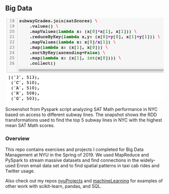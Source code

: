 ## Big Data

<p align="center">
  <img src="data/spark_sample.png" width="500">
</p>

Screenshot from Pyspark script analyzing SAT Math performance in NYC based on access to different subway lines. The snapshot shows the RDD transformations used to find the top 5 subway lines in NYC with the highest mean SAT Math scores.

### Overview

This repo contains exercises and projects I completed for Big Data Management at NYU in the Spring of 2019. We used MapReduce and PySpark to stream massive datasets and find connections in the widely-used Enron email data set and to find spatial patterns in taxi cab rides and Twitter usage.

Also check out my repos [nyuProjects](https://github.com/seeess1/nyuProjects "nyuProjects") and [machineLearning](https://github.com/seeess1/machineLearning "machineLearning") for examples of other work with scikit-learn, pandas, and SQL.